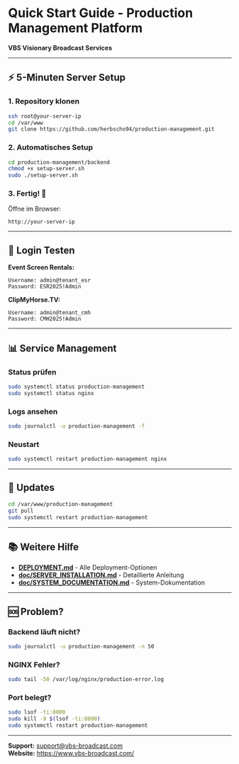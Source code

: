 # Quick Start Guide - Production Management Platform

**VBS Visionary Broadcast Services**

---

## ⚡ 5-Minuten Server Setup

### 1. Repository klonen

```bash
ssh root@your-server-ip
cd /var/www
git clone https://github.com/herbscho94/production-management.git
```

### 2. Automatisches Setup

```bash
cd production-management/backend
chmod +x setup-server.sh
sudo ./setup-server.sh
```

### 3. Fertig! 🎉

Öffne im Browser:
```
http://your-server-ip
```

---

## 🔐 Login Testen

**Event Screen Rentals:**
```
Username: admin@tenant_esr
Password: ESR2025!Admin
```

**ClipMyHorse.TV:**
```
Username: admin@tenant_cmh
Password: CMH2025!Admin
```

---

## 📊 Service Management

### Status prüfen
```bash
sudo systemctl status production-management
sudo systemctl status nginx
```

### Logs ansehen
```bash
sudo journalctl -u production-management -f
```

### Neustart
```bash
sudo systemctl restart production-management nginx
```

---

## 🔄 Updates

```bash
cd /var/www/production-management
git pull
sudo systemctl restart production-management
```

---

## 📚 Weitere Hilfe

- **[DEPLOYMENT.md](./DEPLOYMENT.md)** - Alle Deployment-Optionen
- **[doc/SERVER_INSTALLATION.md](./doc/SERVER_INSTALLATION.md)** - Detaillierte Anleitung
- **[doc/SYSTEM_DOCUMENTATION.md](./doc/SYSTEM_DOCUMENTATION.md)** - System-Dokumentation

---

## 🆘 Problem?

### Backend läuft nicht?
```bash
sudo journalctl -u production-management -n 50
```

### NGINX Fehler?
```bash
sudo tail -50 /var/log/nginx/production-error.log
```

### Port belegt?
```bash
sudo lsof -ti:8000
sudo kill -9 $(lsof -ti:8000)
sudo systemctl restart production-management
```

---

**Support:** support@vbs-broadcast.com  
**Website:** https://www.vbs-broadcast.com/

